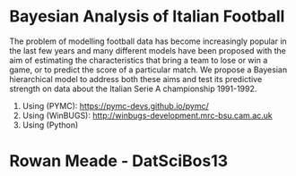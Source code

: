 # Bayesian Analysis of Italian Football


The problem of modelling football data has become increasingly popular in the last few years and many different models have been proposed with the aim of estimating the characteristics that bring a team to lose or win a game, or to predict the score of a particular match. We propose a Bayesian hierarchical model to address both these aims and test its predictive strength on data about the Italian Serie A championship 1991-1992. 

1. Using (PYMC): https://pymc-devs.github.io/pymc/
2. Using (WinBUGS): http://winbugs-development.mrc-bsu.cam.ac.uk
3. Using (Python) 


# Rowan Meade - DatSciBos13
